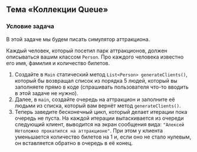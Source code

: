 ## Тема «Коллекции Queue»

### Условие задача

В этой задаче мы будем писать симулятор аттракциона.

Каждый человек, который посетил парк аттракционов, должен описываться вашим классом `Person`. Про каждого человека известно его имя, фамилия и количество билетов.
1. Создайте в `Main` статический метод `List<Person> generateClients()`, который бы возвращал список из порядка 5 людей, который вы заполняете прямо в коде (спрашивать пользователя что-то вводить в этой задаче не нужно).
2. Далее, в `main`, создайте очередь на аттракцион и заполните её людьми из списка, который вам вернёт метод `generateClients()`.
3. Теперь заведите бесконечный цикл, который делает итерации пока очередь не пуста. На каждой итерации вытаскивается из очереди следующий клиент, выводится на экран сообщения вида: `"Алексей Нетоложко прокатился на аттракционе"`. При этом у клиента уменьшается количество билетов на 1 и, если оно не стало нулевым, он вставляется обратно в очередь в её конец.
